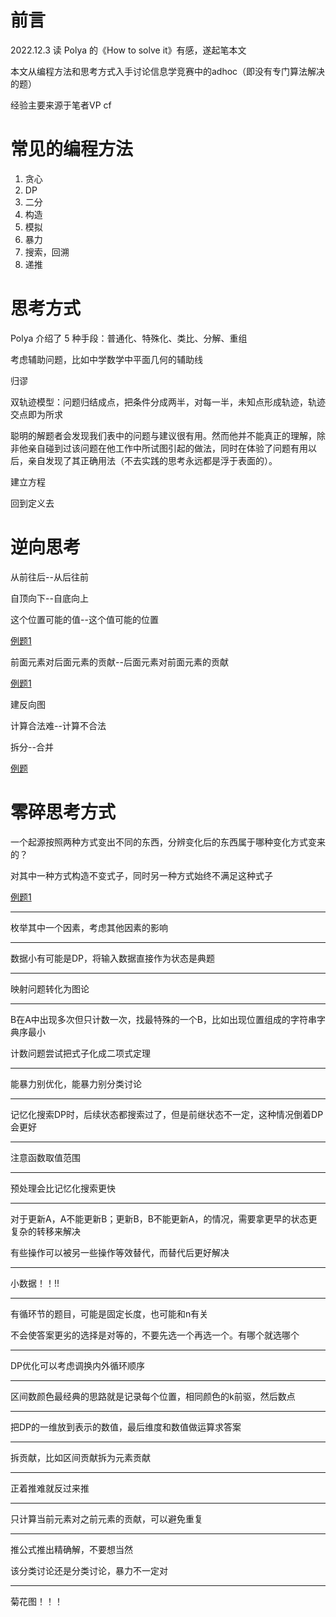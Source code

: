 # 前言
2022.12.3 读 Polya 的《How to solve it》有感，遂起笔本文

本文从编程方法和思考方式入手讨论信息学竞赛中的adhoc（即没有专门算法解决的题）

经验主要来源于笔者VP cf
# 常见的编程方法
1. 贪心
2. DP
3. 二分
4. 构造
5. 模拟
6. 暴力
7. 搜索，回溯
8. 递推
# 思考方式
Polya 介绍了 5 种手段：普通化、特殊化、类比、分解、重组

考虑辅助问题，比如中学数学中平面几何的辅助线

归谬

双轨迹模型：问题归结成点，把条件分成两半，对每一半，未知点形成轨迹，轨迹交点即为所求

聪明的解题者会发现我们表中的问题与建议很有用。然而他并不能真正的理解，除非他亲自碰到过该问题在他工作中所试图引起的做法，同时在体验了问题有用以后，亲自发现了其正确用法（不去实践的思考永远都是浮于表面的）。

建立方程

回到定义去

# 逆向思考
从前往后--从后往前

自顶向下--自底向上

这个位置可能的值--这个值可能的位置
 
[例题1](https://codeforces.com/contest/1738/problem/D)

前面元素对后面元素的贡献--后面元素对前面元素的贡献

[例题1](https://codeforces.com/contest/1579/problem/E2)

建反向图

计算合法难--计算不合法

拆分--合并

[例题](https://codeforces.com/contest/884/problem/D)

# 零碎思考方式

一个起源按照两种方式变出不同的东西，分辨变化后的东西属于哪种变化方式变来的？

对其中一种方式构造不变式子，同时另一种方式始终不满足这种式子

[例题1](https://codeforces.com/contest/1704/problem/D)

---

枚举其中一个因素，考虑其他因素的影响

---

数据小有可能是DP，将输入数据直接作为状态是典题

---

映射问题转化为图论

---

B在A中出现多次但只计数一次，找最特殊的一个B，比如出现位置组成的字符串字典序最小

计数问题尝试把式子化成二项式定理

---

能暴力别优化，能暴力别分类讨论

---

记忆化搜索DP时，后续状态都搜索过了，但是前继状态不一定，这种情况倒着DP会更好

---

注意函数取值范围

---

预处理会比记忆化搜索更快

---

对于更新A，A不能更新B；更新B，B不能更新A，的情况，需要拿更早的状态更复杂的转移来解决

有些操作可以被另一些操作等效替代，而替代后更好解决

---

小数据！！!!

---

有循环节的题目，可能是固定长度，也可能和n有关

不会使答案更劣的选择是对等的，不要先选一个再选一个。有哪个就选哪个

---

DP优化可以考虑调换内外循环顺序

---

区间数颜色最经典的思路就是记录每个位置，相同颜色的k前驱，然后数点

---

把DP的一维放到表示的数值，最后维度和数值做运算求答案

---

拆贡献，比如区间贡献拆为元素贡献

---

正着推难就反过来推

---

只计算当前元素对之前元素的贡献，可以避免重复

---

推公式推出精确解，不要想当然

该分类讨论还是分类讨论，暴力不一定对

---

菊花图！！！
